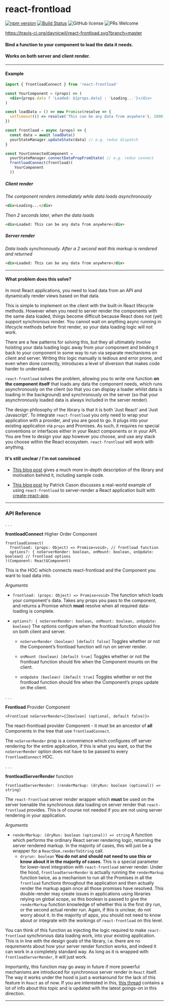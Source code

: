 # react-frontload

[![npm version](https://img.shields.io/npm/v/react-frontload.svg?style=flat)](https://www.npmjs.com/package/react-frontload) [![Build Status](https://travis-ci.org/davnicwil/react-frontload.svg?branch=master)](https://travis-ci.org/davnicwil/react-frontload.svg?branch=master) ![GitHub license](https://img.shields.io/badge/license-MIT-blue.svg) ![PRs Welcome](https://img.shields.io/badge/PRs-welcome-brightgreen.svg)


https://travis-ci.org/davnicwil/react-frontload.svg?branch=master

#### Bind a function to your component to load the data it needs.

#### Works on both server and client render.
---

#### Example

```jsx
import { frontloadConnect } from 'react-frontload'

const YourComponent = (props) => (
  <div>{props.data ? 'Loaded: ${props.data} : 'Loading...'}</div>
)

const loadData = () => new Promise(resolve => {
  setTimeout(() => resolve('This can be any data from anywhere'), 2000)
})

const frontload = async (props) => {
  const data = await loadData()
  yourStateManager.updateState(data) // e.g. redux dispatch
}

const YourConnectedComponent =
  yourStateManager.connectDataPropFromState( // e.g. redux connect
  frontloadConnect(frontload)(
    YourComponent
  ))
```

##### Client render

*The component renders immediately while data loads asynchronously*

```html
<div>Loading...</div>
```

*Then 2 seconds later, when the data loads*

```html
<div>Loaded: This can be any data from anywhere</div>
```

##### Server render

*Data loads synchronously. After a 2 second wait this markup is rendered and returned*

```html
<div>Loaded: This can be any data from anywhere</div>
```

---

#### What problem does this solve?


In most React applications, you need to load data from an API and dynamically render views based on that data.

This is simple to implement on the client with the built-in React lifecycle methods. However when you need to server render the components with the same data loaded, things become difficult because React does not (yet) support synchronous render. You cannot wait on anything async running in lifecycle methods before first render, so your data loading logic will not work.

There are a few patterns for solving this, but they all ultimately involve hoisting your data loading logic away from your component and binding it back to your component in some way to run via separate mechanisms on client and server. Writing this logic manually is tedious and error prone, and even when done correctly, introduces a level of diversion that makes code harder to understand.

`react-frontload` solves the problem, allowing you to write one function **on the component itself** that loads any data the component needs, which runs asynchronously on the client (so that you can display a loader whilst data is loading in the background) and synchronously on the server (so that your asynchronously loaded data is always included in the server render).

The design phllosophy of the library is that it is both 'Just React' and 'Just Javascript'. To integrate `react-frontload` you only need to wrap your application with a provider, and you are good to go. It plugs into your existing application via `props` and Promises. As such, it requires no special conventions or interfaces either in your React components or in your API. You are free to design your app however you choose, and use any stack you choose within the React ecosystem. `react-frontload` will work with anything.

#### It's still unclear / I'm not convinced

* [This blog post](https://medium.com/@davnicwil/react-frontload-3ff68988cca) gives a much more in-depth description of the library and motivation behind it, including sample code.

* [This blog post](https://medium.com/@cereallarceny/server-side-rendering-in-create-react-app-with-all-the-goodies-without-ejecting-4c889d7db25e) by Patrick Cason discusses a real-world example of using `react-frontload` to server-render a React application built with [create-react-app](https://github.com/facebook/create-react-app).


---

### API Reference

. . .

**frontloadConnect** Higher Order Component

```
frontloadConnect(
  frontload: (props: Object) => Promise<void>, // frontload function
  options?: { noServerRender: boolean, onMount: boolean, onUpdate: boolean} // frontload options
)(Component: React$Component)
```

This is the HOC which connects react-frontload and the Component you want to load data into.

*Arguments*

* `frontload: (props: Object) => Promise<void>` The function which loads your component's data. Takes any props you pass to the component, and returns a Promise which **must** resolve when all required data-loading is complete.


* `options?: { noServerRender: boolean, onMount: boolean, onUpdate: boolean}` The options configure when the frontload function should fire on both client and server.

  * `noServerRender (boolean) [default false]` Toggles whether or not the Component’s frontload function will run on server render.

  * `onMount (boolean) [default true]` Toggles whether or not the frontload function should fire when the Component mounts on the client.

  * `onUpdate (boolean) [default true]` Toggles whether or not the frontload function should fire when the Component’s props update on the client.

. . .

**Frontload** Provider Component

```
<Frontload noServerRender={[boolean] (optional, default false)}>
```

The react-frontload provider Component - it must be an ancestor of **all** Components in the tree that use `frontloadConnect`.

The `noServerRender` prop is a convenience which configures off server rendering for the entire application, if this is what you want, so that the `noServerRender` option does not have to be passed to every `frontloadConnect` HOC.

. . .

**frontloadServerRender** function

`frontloadServerRender: (renderMarkup: (dryRun: boolean (optional)) => string)`

The `react-frontload` server render wrapper which **must** be used on the server toenable the synchronous data loading on server render that `react-frontload` provides. This is of course not needed if you are not using server rendering in your application.

*Arguments*

  * `renderMarkup: (dryRun: boolean (optional)) => string` A function which performs the ordinary React server rendering logic, returning the server rendered markup. In the majority of cases, this will just be a wrapper for a `ReactDom.renderToString` call.
    * `dryrun: boolean` **You do not and should not need to use this or know about it in the majority of cases**. This is a special parameter for lower-level integration with `react-frontload` server render. Under the hood, `frontloadServerRender` is actually running the `renderMarkup` function twice, as a mechanism to run all the Promises in all the `frontload` functions throughout the application and then actually render the markup again once all those promises have resolved. This double-render may create issues in applications using libraries relying on global scope, so this boolean is passed to give the `renderMarkup` function knowledge of whether this is the first dry run, or the second actual render run. Again, if this is unclear, do not worry about it. In the majority of apps, you should not need to know about or integrate with the workings of `react-frontload` on this level.

You can think of this function as injecting the logic required to make `react-frontload` synchronous data loading work, into your existing application. This is in line with the design goals of the library, i.e. there are no requrements about how your server render function works, and indeed it can work in a completely standard way. As long as it is wrapped with `frontloadServerRender`, it will just work.

Importantly, this function may go away in future if more powerful mechanisms are introduced for synchronous server render in `React` itself. The way it works under the hood is just a workaround for the lack of this feature in `React` as of now. If you are interested in this, [this thread](https://github.com/facebook/react/issues/1739) contains a lot of info about this topic and is updated with the latest goings-on in this direction.

---